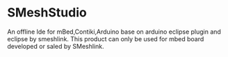 SMeshStudio
=============

An offline Ide for mBed,Contiki,Arduino base on  arduino eclipse plugin and eclipse by smeshlink.
This product can only be used for mbed board developed or saled by SMeshlink.



